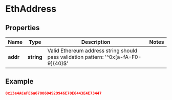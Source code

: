 # EthAddress

## Properties
Name | Type | Description | Notes
------------ | ------------- | ------------- | -------------
**addr** | **string** | Valid Ethereum address string should pass validation pattern: '^0x[a-fA-F0-9]{40}$' | 

## Example

```json
0x13e4ACeFE6a6700604929946E70E6443E4E73447
```